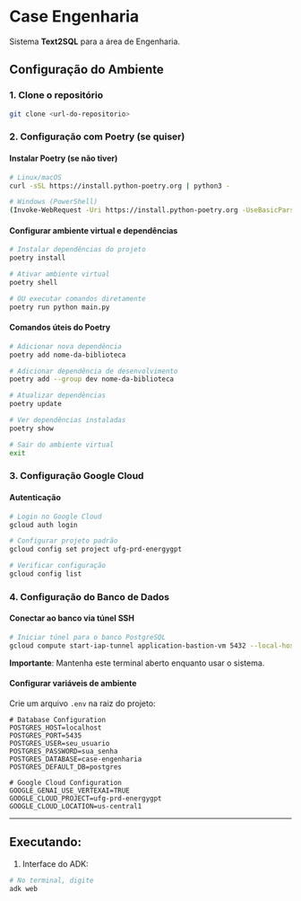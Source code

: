 # Case Engenharia 

Sistema **Text2SQL** para a área de Engenharia.

## Configuração do Ambiente

### 1. Clone o repositório

```bash
git clone <url-do-repositorio>
```

### 2. Configuração com Poetry (se quiser)

#### Instalar Poetry (se não tiver)

```bash
# Linux/macOS
curl -sSL https://install.python-poetry.org | python3 -

# Windows (PowerShell)
(Invoke-WebRequest -Uri https://install.python-poetry.org -UseBasicParsing).Content | python -
```

#### Configurar ambiente virtual e dependências

```bash
# Instalar dependências do projeto
poetry install

# Ativar ambiente virtual
poetry shell

# OU executar comandos diretamente
poetry run python main.py
```

#### Comandos úteis do Poetry

```bash
# Adicionar nova dependência
poetry add nome-da-biblioteca

# Adicionar dependência de desenvolvimento
poetry add --group dev nome-da-biblioteca

# Atualizar dependências
poetry update

# Ver dependências instaladas
poetry show

# Sair do ambiente virtual
exit
```
### 3. Configuração Google Cloud

#### Autenticação

```bash
# Login no Google Cloud
gcloud auth login

# Configurar projeto padrão
gcloud config set project ufg-prd-energygpt

# Verificar configuração
gcloud config list
```

### 4. Configuração do Banco de Dados

#### Conectar ao banco via túnel SSH

```bash
# Iniciar túnel para o banco PostgreSQL
gcloud compute start-iap-tunnel application-bastion-vm 5432 --local-host-port=localhost:5435 --zone=us-central1-a --project=ufg-prd-energygpt
```

**Importante**: Mantenha este terminal aberto enquanto usar o sistema.

#### Configurar variáveis de ambiente

Crie um arquivo `.env` na raiz do projeto:

```env
# Database Configuration
POSTGRES_HOST=localhost
POSTGRES_PORT=5435
POSTGRES_USER=seu_usuario
POSTGRES_PASSWORD=sua_senha
POSTGRES_DATABASE=case-engenharia
POSTGRES_DEFAULT_DB=postgres

# Google Cloud Configuration
GOOGLE_GENAI_USE_VERTEXAI=TRUE
GOOGLE_CLOUD_PROJECT=ufg-prd-energygpt
GOOGLE_CLOUD_LOCATION=us-central1
```
-----

## Executando:

1. Interface do ADK:
```python
# No terminal, digite
adk web
```
